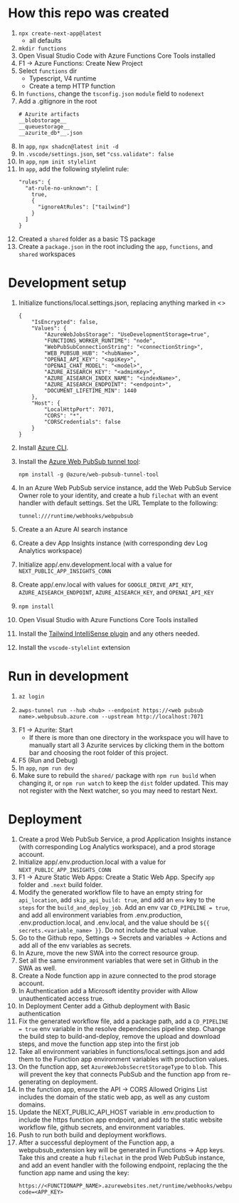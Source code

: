 # How this repo was created
1. `npx create-next-app@latest`
    * all defaults
1. `mkdir functions`
1. Open Visual Studio Code with Azure Functions Core Tools installed
1. F1 -> Azure Functions: Create New Project
1. Select `functions` dir
    * Typescript, V4 runtime
    * Create a temp HTTP function
1. In `functions`, change the `tsconfig.json` `module` field to `nodenext`
1. Add a .gitignore in the root
    ```
    # Azurite artifacts
    __blobstorage__
    __queuestorage__
    __azurite_db*__.json
    ```
1. In `app`, ```npx shadcn@latest init -d```
1. In `.vscode/settings.json`, set `"css.validate": false`
1. In `app`, `npm init stylelint`
1. In `app`, add the following stylelint rule:
    ```
    "rules": {
      "at-rule-no-unknown": [
        true,
        {
          "ignoreAtRules": ["tailwind"]
        }
      ]
    }
    ```
1. Created a `shared` folder as a basic TS package
1. Create a `package.json` in the root including the `app`, `functions`, and `shared` workspaces

# Development setup
1. Initialize functions/local.settings.json, replacing anything marked in <>
    ```
    {
        "IsEncrypted": false,
        "Values": {
            "AzureWebJobsStorage": "UseDevelopmentStorage=true",
            "FUNCTIONS_WORKER_RUNTIME": "node",
            "WebPubSubConnectionString": "<connectionString>",
            "WEB_PUBSUB_HUB": "<hubName>",
            "OPENAI_API_KEY": "<apiKey>",
            "OPENAI_CHAT_MODEL": "<model>",
            "AZURE_AISEARCH_KEY": "<adminKey>",
            "AZURE_AISEARCH_INDEX_NAME": "<indexName>",
            "AZURE_AISEARCH_ENDPOINT": "<endpoint>",
            "DOCUMENT_LIFETIME_MIN": 1440
        },
        "Host": {
            "LocalHttpPort": 7071,
            "CORS": "*",
            "CORSCredentials": false
        }
    }
    ```
1. Install [Azure CLI](https://learn.microsoft.com/en-us/cli/azure/install-azure-cli).
1. Install the [Azure Web PubSub tunnel tool](https://learn.microsoft.com/en-us/azure/azure-web-pubsub/howto-web-pubsub-tunnel-tool?tabs=bash):

    ```
    npm install -g @azure/web-pubsub-tunnel-tool
    ```
1. In an Azure Web PubSub service instance, add the Web PubSub Service Owner role to your identity, and create a hub `filechat` with an event handler with default settings. Set the URL Template to the following:

    ```
    tunnel:///runtime/webhooks/webpubsub
    ```
1. Create a an Azure AI search instance
1. Create a dev App Insights instance (with corresponding dev Log Analytics workspace)
1. Initialize app/.env.development.local with a value for `NEXT_PUBLIC_APP_INSIGHTS_CONN`
1. Create app/.env.local with values for `GOOGLE_DRIVE_API_KEY`, `AZURE_AISEARCH_ENDPOINT`, `AZURE_AISEARCH_KEY`, and `OPENAI_API_KEY`
1. `npm install`
1. Open Visual Studio with Azure Functions Core Tools installed
1. Install the [Tailwind IntelliSense plugin](https://marketplace.visualstudio.com/items?itemName=bradlc.vscode-tailwindcss) and any others needed.
1. Install the `vscode-stylelint` extension

# Run in development
1. `az login`
1. 
    ```
    awps-tunnel run --hub <hub> --endpoint https://<web pubsub name>.webpubsub.azure.com --upstream http://localhost:7071
    ```
1. F1 -> Azurite: Start
    * If there is more than one directory in the workspace you will have to manually start all 3 Azurite services by clicking them in the bottom bar and choosing the root folder of this project.
1. F5 (Run and Debug)
1. In `app`, `npm run dev`
1. Make sure to rebuild the `shared/` package with `npm run build` when changing it, or `npm run watch` to keep the `dist` folder updated. This may not register with the Next watcher, so you may need to restart Next.

# Deployment
1. Create a prod Web PubSub Service, a prod Application Insights instance (with corresponding Log Analytics workspace), and a prod storage account.
1. Initialize app/.env.production.local with a value for `NEXT_PUBLIC_APP_INSIGHTS_CONN`
1. F1 -> Azure Static Web Apps: Create a Static Web App. Specify `app` folder and `.next` build folder.
1. Modify the generated workflow file to have an empty string for `api_location`, add `skip_api_build: true`, and add an `env` key to the `steps` for the `build_and_deploy_job`. Add an env var `CD_PIPELINE = true`, and add all environment variables from .env.production, .env.production.local, and .env.local, and the value should be `${{ secrets.<variable_name> }}`. Do not include the actual value.
1. Go to the Github repo, Settings -> Secrets and variables -> Actions and add all of the env variables as secrets.
1. In Azure, move the new SWA into the correct resource group.
1. Set all the same environment variables that were set in Github in the SWA as well.
1. Create a Node function app in azure connected to the prod storage account.
1. In Authentication add a Microsoft identity provider with Allow unauthenticated access true.
1. In Deployment Center add a Github deployment with Basic authentication
1. Fix the generated workflow file, add a package path, add a `CD_PIPELINE = true` env variable in the resolve dependencies pipeline step. Change the build step to build-and-deploy, remove the upload and download steps, and move the function app step into the first job
1. Take all environment variables in functions/local.settings.json and add them to the Function app environment variables with production values.
1. On the function app, set `AzureWebJobsSecretStorageType` to `blob`. This will prevent the key that connects PubSub and the function app from re-generating on deployment.
1. In the function app, ensure the API -> CORS Allowed Origins List includes the
domain of the static web app, as well as any custom domains.
1. Update the NEXT_PUBLIC_API_HOST variable in .env.production to include the https function app endpoint, and add to the static website workflow file, github secrets, and environment variables.
1. Push to run both build and deployment workflows.
1. After a successful deployment of the Function app, a webpubsub_extension key will be generated in Functions -> App keys. Take this and create a hub `filechat` in the prod Web PubSub instance, and add an event handler with the following endpoint, replacing the the function app name and using the key:
    ```
    https://<FUNCTIONAPP_NAME>.azurewebsites.net/runtime/webhooks/webpubsub?code=<APP_KEY>
    ```